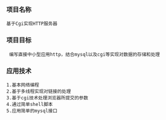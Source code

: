 ### 项目名称
    基于Cgi实现HTTP服务器
### 项目目标
     编写直接中小型应用http，结合mysql以及cgi等实现对数据的存储和处理
### 应用技术
    1.基本网络编程 
    2.基于多线程实现对链接的处理
    3.基于cgi技术处理浏览器所提交的参数
    4.通过简单shell脚本
    5.应用简单的mysql接口
